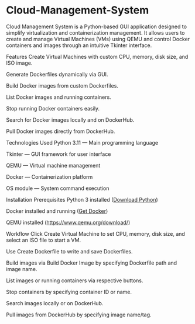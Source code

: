 # Cloud-Management-System
Cloud Management System is a Python-based GUI application designed to simplify virtualization and containerization management. It allows users to create and manage Virtual Machines (VMs) using QEMU and control Docker containers and images through an intuitive Tkinter interface.

Features
Create Virtual Machines with custom CPU, memory, disk size, and ISO image.

Generate Dockerfiles dynamically via GUI.

Build Docker images from custom Dockerfiles.

List Docker images and running containers.

Stop running Docker containers easily.

Search for Docker images locally and on DockerHub.

Pull Docker images directly from DockerHub.

Technologies Used
Python 3.11 — Main programming language

Tkinter — GUI framework for user interface

QEMU — Virtual machine management

Docker — Containerization platform

OS module — System command execution

Installation
Prerequisites
Python 3 installed ([Download Python](https://www.python.org/downloads/))

Docker installed and running ([Get Docker](https://docs.docker.com/get-docker/))

QEMU installed (https://www.qemu.org/download/)

Workflow
Click Create Virtual Machine to set CPU, memory, disk size, and select an ISO file to start a VM.

Use Create Dockerfile to write and save Dockerfiles.

Build images via Build Docker Image by specifying Dockerfile path and image name.

List images or running containers via respective buttons.

Stop containers by specifying container ID or name.

Search images locally or on DockerHub.

Pull images from DockerHub by specifying image name/tag.
